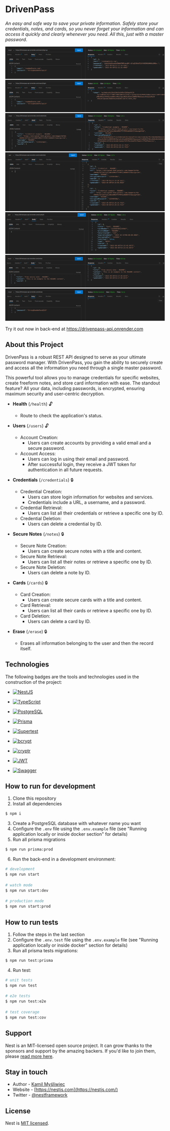 # DrivenPass
_An easy and safe way to save your private information. Safely store your credentials, notes, and cards, so you never forget your information and can access it quickly and clearly whenever you need. All this, just with a master password_. 

<img src="./assets/sign-up.png" />
<img src="./assets/login.png" />
<img src="./assets/CredentialCreated.png" />
<img src="./assets/GetCredentials.png" />
<img src="./assets/card.png" />
<img src="./assets/notes.png" />
<img src="./assets/erase.png" />

Try it out now in back-end at https://drivenpass-api.onrender.com

## About this Project
DrivenPass is a robust REST API designed to serve as your ultimate password manager. With DrivenPass, you gain the ability to securely create and access all the information you need through a single master password. 

This powerful tool allows you to manage credentials for specific websites, create freeform notes, and store card information with ease. The standout feature? All your data, including passwords, is encrypted, ensuring maximum security and user-centric decryption.

- **Health** (`/health`) 🔓
  - Route to check the application's status.

- **Users** (`/users`) 🔓
  - Account Creation:
    - Users can create accounts by providing a valid email and a secure password.
  - Account Access:
    - Users can log in using their email and password.
    - After successful login, they receive a JWT token for authentication in all future requests.
    
- **Credentials** (`/credentials`) 🔒
  - Credential Creation:
    - Users can store login information for websites and services.
    - Credentials include a URL, a username, and a password.
  - Credential Retrieval:
    - Users can list all their credentials or retrieve a specific one by ID.
  - Credential Deletion:
    - Users can delete a credential by ID.

- **Secure Notes** (`/notes`) 🔒
  - Secure Note Creation:
    - Users can create secure notes with a title and content.
  - Secure Note Retrieval:
    - Users can list all their notes or retrieve a specific one by ID.
  - Secure Note Deletion:
    - Users can delete a note by ID.

- **Cards** (`/cards`) 🔒
  - Card Creation:
    - Users can create secure cards with a title and content.
  - Card Retrieval:
    - Users can list all their cards or retrieve a specific one by ID.
  - Card Deletion:
    - Users can delete a card by ID.

- **Erase** (`/erase`) 🔒
  - Erases all information belonging to the user and then the record itself.

## Technologies
The following badges are the tools and technologies used in the construction of the project: 

- [![NestJS](https://img.shields.io/badge/NestJS-Progressive-red)](https://nestjs.com/)

- [![TypeScript](https://img.shields.io/badge/TypeScript-Programming%20Language-blue)](https://www.typescriptlang.org/)

- [![PostgreSQL](https://img.shields.io/badge/PostgreSQL-Open--Source%20DB-blue)](https://www.postgresql.org/)

- [![Prisma](https://img.shields.io/badge/Prisma-Database%20ORM-brightgreen)](https://www.prisma.io/)

- [![Supertest](https://img.shields.io/badge/Supertest-Testing%20Library-orange)](https://github.com/visionmedia/supertest)

- [![bcrypt](https://img.shields.io/badge/bcrypt-Password%20Hashing-pink)](https://www.npmjs.com/package/bcrypt)

- [![cryptr](https://img.shields.io/badge/cryptr-Encryption%20Library-pink)](https://www.npmjs.com/package/cryptr)

- [![JWT](https://img.shields.io/badge/JWT-JSON%20Web%20Tokens-yellow)](https://jwt.io/)

- [![Swagger](https://img.shields.io/badge/Swagger-API%20Documentation-yellow)](https://swagger.io/)

## How to run for development

1. Clone this repository
2. Install all dependencies

```bash
$ npm i
```

3. Create a PostgreSQL database with whatever name you want
4. Configure the `.env` file using the `.env.example` file (see "Running application locally or inside docker section" for details)
5. Run all prisma migrations

```bash
$ npm run prisma:prod
```

6. Run the back-end in a development environment:

```bash
# development
$ npm run start

# watch mode
$ npm run start:dev

# production mode
$ npm run start:prod
```

## How to run tests

1. Follow the steps in the last section
2. Configure the `.env.test` file using the `.env.example` file (see "Running application locally or inside docker" section for details)
3. Run all prisma tests migrations:

```bash
$ npm run test:prisma
```

4. Run test:

```bash
# unit tests
$ npm run test

# e2e tests
$ npm run test:e2e

# test coverage
$ npm run test:cov
```

## Support

Nest is an MIT-licensed open source project. It can grow thanks to the sponsors and support by the amazing backers. If you'd like to join them, please [read more here](https://docs.nestjs.com/support).

## Stay in touch

- Author - [Kamil Myśliwiec](https://kamilmysliwiec.com)
- Website - [https://nestjs.com](https://nestjs.com/)
- Twitter - [@nestframework](https://twitter.com/nestframework)

## License

Nest is [MIT licensed](LICENSE).
